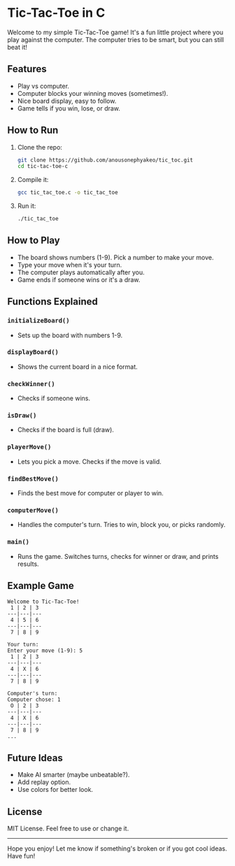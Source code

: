 # Tic-Tac-Toe in C

Welcome to my simple Tic-Tac-Toe game! It's a fun little project where you play against the computer. The computer tries to be smart, but you can still beat it!

## Features
- Play vs computer.
- Computer blocks your winning moves (sometimes!).
- Nice board display, easy to follow.
- Game tells if you win, lose, or draw.

## How to Run
1. Clone the repo:
   ```bash
   git clone https://github.com/anousonephyakeo/tic_toc.git
   cd tic-tac-toe-c
   ```

2. Compile it:
   ```bash
   gcc tic_tac_toe.c -o tic_tac_toe
   ```

3. Run it:
   ```bash
   ./tic_tac_toe
   ```

## How to Play
- The board shows numbers (1-9). Pick a number to make your move.
- Type your move when it's your turn.
- The computer plays automatically after you.
- Game ends if someone wins or it's a draw.

## Functions Explained

### `initializeBoard()`
- Sets up the board with numbers 1-9.

### `displayBoard()`
- Shows the current board in a nice format.

### `checkWinner()`
- Checks if someone wins.

### `isDraw()`
- Checks if the board is full (draw).

### `playerMove()`
- Lets you pick a move. Checks if the move is valid.

### `findBestMove()`
- Finds the best move for computer or player to win.

### `computerMove()`
- Handles the computer's turn. Tries to win, block you, or picks randomly.

### `main()`
- Runs the game. Switches turns, checks for winner or draw, and prints results.

## Example Game
```
Welcome to Tic-Tac-Toe!
 1 | 2 | 3 
---|---|---
 4 | 5 | 6 
---|---|---
 7 | 8 | 9 

Your turn:
Enter your move (1-9): 5
 1 | 2 | 3 
---|---|---
 4 | X | 6 
---|---|---
 7 | 8 | 9 

Computer's turn:
Computer chose: 1
 O | 2 | 3 
---|---|---
 4 | X | 6 
---|---|---
 7 | 8 | 9 
...
```

## Future Ideas
- Make AI smarter (maybe unbeatable?).
- Add replay option.
- Use colors for better look.

## License
MIT License. Feel free to use or change it.

---

Hope you enjoy! Let me know if something's broken or if you got cool ideas. Have fun!

